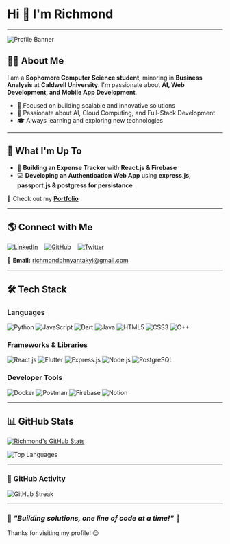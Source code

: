 # Hi 👋 I'm **Richmond**

---

![Profile Banner](https://unsplash.com/photos/turned-on-gray-laptop-computer-XJXWbfSo2f0)

## 🧑‍💻 **About Me**

I am a **Sophomore Computer Science student**, minoring in **Business Analysis** at **Caldwell University**. I'm passionate about **AI, Web Development, and Mobile App Development**.

- 🎯 Focused on building scalable and innovative solutions
- 🚀 Passionate about AI, Cloud Computing, and Full-Stack Development
- 🎓 Always learning and exploring new technologies

---

## 🚀 **What I'm Up To**
- 🌱 **Building an Expense Tracker** with **React.js & Firebase**
- 💻 **Developing an Authentication Web App** using **express.js, passport.js & postgress for persistance**

🔗 Check out my **[Portfolio](your-portfolio-link)**

---

## 🌎 **Connect with Me**
[![LinkedIn](https://img.shields.io/badge/LinkedIn-Connect-blue?style=for-the-badge&logo=linkedin)](your-linkedin-link)
&nbsp;&nbsp;
[![GitHub](https://img.shields.io/badge/GitHub-Follow-black?style=for-the-badge&logo=github)](https://github.com/richmond003)
&nbsp;&nbsp;
[![Twitter](https://img.shields.io/badge/Twitter-Follow-blue?style=for-the-badge&logo=twitter)](your-twitter-link)

📧 **Email:** [richmondbhnyantakyi@gmail.com](mailto:richmondbhnyantakyi@gmail.com)

---

## 🛠️ **Tech Stack**

### **Languages**
![Python](https://skillicons.dev/icons?i=python)
![JavaScript](https://skillicons.dev/icons?i=javascript)
![Dart](https://skillicons.dev/icons?i=dart)
![Java](https://skillicons.dev/icons?i=java)
![HTML5](https://skillicons.dev/icons?i=html)
![CSS3](https://skillicons.dev/icons?i=css)
![C++](https://skillicons.dev/icons?i=cpp)

### **Frameworks & Libraries**
![React.js](https://skillicons.dev/icons?i=react)
![Flutter](https://skillicons.dev/icons?i=flutter)
![Express.js](https://skillicons.dev/icons?i=express)
![Node.js](https://skillicons.dev/icons?i=nodejs)
![PostgreSQL](https://skillicons.dev/icons?i=postgres)

### **Developer Tools**
![Docker](https://skillicons.dev/icons?i=docker)
![Postman](https://skillicons.dev/icons?i=postman)
![Firebase](https://skillicons.dev/icons?i=firebase)
![Notion](https://skillicons.dev/icons?i=notion)

---

## 📊 **GitHub Stats**
<!-- ![Richmond's GitHub Stats](https://github-readme-stats.vercel.app/api?username=richmond003&show_icons=true&theme=radical)  -->
[![Richmond's GitHub Stats](https://github-readme-stats.vercel.app/api?username=richmond003&show_icons=true&theme=radical&rank_icon=github&border_radius=15)](https://github.com/anuraghazra/github-readme-stats)

![Top Languages](https://github-readme-stats.vercel.app/api/top-langs/?username=richmond003&langs_count=20&layout=compact&theme=radical)


---

### 🎨 **GitHub Activity**
![GitHub Streak](https://github-readme-streak-stats.herokuapp.com/?user=richmond003&theme=radical)

---

### 🚀 *"Building solutions, one line of code at a time!"* 🚀

Thanks for visiting my profile! 😊

